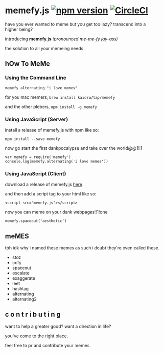 # memefy.js [![npm version](https://badge.fury.io/js/memefy.svg)](https://badge.fury.io/js/memefy) [![CircleCI](https://circleci.com/gh/Kaioru/memefy.js.svg?style=svg)](https://circleci.com/gh/Kaioru/memefy.js)
have you ever wanted to meme but you get too lazy? transcend into a higher being?

introducing **memefy.js** *(pronounced me-me-fy jay-ass)*

the solution to all your memeing needs.

## hOw To MeMe
### Using the Command Line
```
memefy alternating "i love memes"
```
for you mac memers, `brew install kaioru/tap/memefy`

and the other plebers, `npm install -g memefy`
### Using JavaScript (Server)
install a release of memefy.js with npm like so:
```
npm install --save memefy
```
now go start the first dankpocalypse and take over the world@@1!!1
```
var memefy = require('memefy')
console.log(memefy.alternating('i love memes'))
```
### Using JavaScript (Client)
download a release of memefy.js [here](https://github.com/Kaioru/memefy.js/releases).

and then add a script tag to your html like so:
```
<script src="memefy.js"></script>
```
now you can meme on your dank webpages!!1!one
```
memefy.spaceout('aesthetic')
```

## meMES
tbh idk why i named these memes as such i doubt they're even called these.
* stoz
* ccfy
* spaceout
* escalate
* exaggerate
* leet
* hashtag
* alternating
* alternating2

## c o n t r i b u t i n g
want to help a greater good? want a direction in life?

you've come to the right place.

feel free to pr and contribute your memes.
